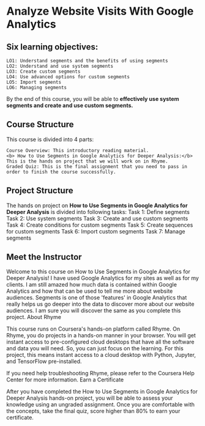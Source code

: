 # Analyze Website Visits With Google Analytics

## Six learning objectives:

    LO1: Understand segments and the benefits of using segments  
    LO2: Understand and use system segments
    LO3: Create custom segments
    LO4: Use advanced options for custom segments
    LO5: Import segments
    LO6: Managing segments

 By the end of this course, you will be able to <b> effectively use system segments and create and use custom segments.</b>

## Course Structure

This course is divided into 4 parts:

    Course Overview: This introductory reading material.
    <b> How to Use Segments in Google Analytics for Deeper Analysis:</b> This is the hands on project that we will work on in Rhyme.
    Graded Quiz: This is the final assignment that you need to pass in order to finish the course successfully.

## Project Structure

The hands on project on <b>How to Use Segments in Google Analytics for Deeper Analysis</b> is divided into following tasks:
Task 1: Define segments
Task 2: Use system segments
Task 3: Create and use custom segments
Task 4: Create conditions for custom segments
Task 5: Create sequences for custom segments
Task 6: Import custom segments
Task 7: Manage segments

## Meet the Instructor

Welcome to this course on How to Use Segments in Google Analytics for Deeper Analysis! I have used Google Analytics for my sites as well as for my clients. I am still amazed how much data is contained within Google Analytics and how that can be used to tell me more about website audiences. Segments is one of those 'features' in Google Analytics that really helps us go deeper into the data to discover more about our website audiences. I am sure you will discover the same as you complete this project. 
About Rhyme

This course runs on Coursera's hands-on platform called Rhyme. On Rhyme, you do projects in a hands-on manner in your browser. You will get instant access to pre-configured cloud desktops that have all the software and data you will need. So, you can just focus on the learning. For this project, this means instant access to a cloud desktop with Python, Jupyter, and TensorFlow pre-installed.

If you need help troubleshooting Rhyme, please refer to the Coursera Help Center for more information.
Earn a Certificate

After you have completed the How to Use Segments in Google Analytics for Deeper Analysis hands-on project, you will be able to assess your knowledge using an ungraded assignment. Once you are comfortable with the concepts, take the final quiz, score higher than 80% to earn your certificate.

